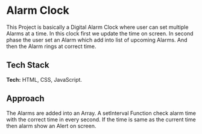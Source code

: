 
# Alarm Clock

This Project is basically a Digital Alarm Clock where user can set multiple Alarms at a time.
In this clock first we update the time on screen. In second phase the user set an Alarm which add into list of upcoming Alarms. And then the Alarm rings at correct time.

## Tech Stack

**Tech:** HTML, CSS, JavaScript.


## Approach

The Alarms are added into an Array. A setInterval Function check alarm time with the correct time in every second. If the time is same as the current time then alarm show an Alert on screen.